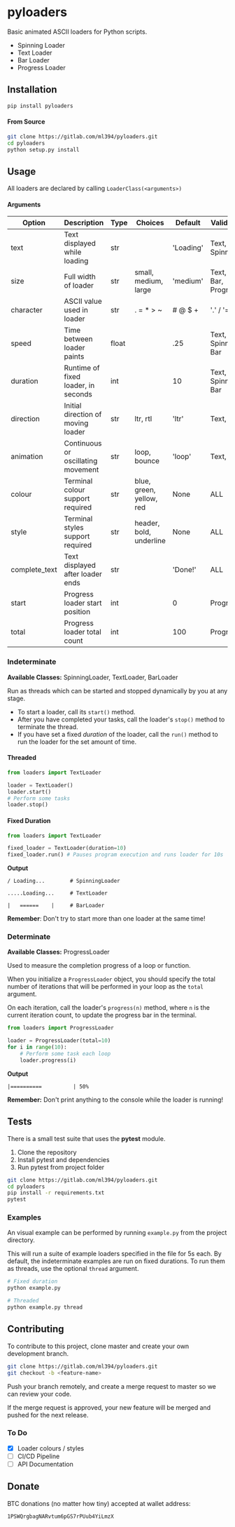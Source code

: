 pyloaders
=========

Basic animated ASCII loaders for Python scripts.

- Spinning Loader
- Text Loader
- Bar Loader
- Progress Loader

## Installation

```bash
pip install pyloaders
```

#### From Source

```bash
git clone https://gitlab.com/ml394/pyloaders.git
cd pyloaders
python setup.py install
```

## Usage

All loaders are declared by calling `LoaderClass(<arguments>)`

#### Arguments

| Option        | Description                         | Type  | Choices                  | Default   | Valid For           |
|---------------|-------------------------------------|-------|--------------------------|-----------|---------------------|
| text          | Text displayed while loading        | str   |                          | 'Loading' | Text, Spinning      |
| size          | Full width of loader                | str   | small, medium, large     | 'medium'  | Text, Bar, Progress |
| character     | ASCII value used in loader          | str   | . = * > ~ | # @ $ +      | '.' / '=' | Text, Bar, Progress |
| speed         | Time between loader paints          | float |                          | .25       | Text, Spinning, Bar |
| duration      | Runtime of fixed loader, in seconds | int   |                          | 10        | Text, Spinning, Bar |
| direction     | Initial direction of moving loader  | str   | ltr, rtl                 | 'ltr'     | Text, Bar           |
| animation     | Continuous or oscillating movement  | str   | loop, bounce             | 'loop'    | Text, Bar           |
| colour        | Terminal colour support required    | str   | blue, green, yellow, red | None      | ALL                 |
| style         | Terminal styles support required    | str   | header, bold, underline  | None      | ALL                 |
| complete_text | Text displayed after loader ends    | str   |                          | 'Done!'   | ALL                 |
| start         | Progress loader start position      | int   |                          | 0         | Progress            |
| total         | Progress loader total count         | int   |                          | 100       | Progress            |

### Indeterminate

**Available Classes:** SpinningLoader, TextLoader, BarLoader

Run as threads which can be started and stopped dynamically by you at any stage.
- To start a loader, call its `start()` method.
- After you have completed your tasks, call the loader's `stop()` method to terminate the thread.
- If you have set a fixed _duration_ of the loader, call the `run()` method to run the loader for the set amount of time.

#### Threaded
```python
from loaders import TextLoader

loader = TextLoader()
loader.start()
# Perform some tasks
loader.stop()
```

#### Fixed Duration
```python
from loaders import TextLoader

fixed_loader = TextLoader(duration=10)
fixed_loader.run() # Pauses program execution and runs loader for 10s
```

**Output**
```
/ Loading...        # SpinningLoader

.....Loading...     # TextLoader

|   ======    |     # BarLoader
```

**Remember**: Don't try to start more than one loader at the same time!

### Determinate

**Available Classes:** ProgressLoader

Used to measure the completion progress of a loop or function.

When you initialize a `ProgressLoader` object, you should specify the total number of iterations that will be performed in your loop as the `total` argument.

On each iteration, call the loader's `progress(n)` method, where `n` is the current iteration count, to update the progress bar in the terminal.

```python
from loaders import ProgressLoader

loader = ProgressLoader(total=10)
for i in range(10):
    # Perform some task each loop
    loader.progress(i)
```

**Output**
```
|==========          | 50%
```

**Remember:** Don't print anything to the console while the loader is running!

## Tests

There is a small test suite that uses the **pytest** module.
1. Clone the repository
2. Install pytest and dependencies
3. Run pytest from project folder

```bash
git clone https://gitlab.com/ml394/pyloaders.git
cd pyloaders
pip install -r requirements.txt
pytest
```

### Examples

An visual example can be performed by running `example.py` from the project directory.

This will run a suite of example loaders specified in the file for 5s each. By default, the indeterminate examples are run on fixed durations. To run them as threads, use the optional `thread` argument.

```bash
# Fixed duration
python example.py

# Threaded
python example.py thread
```

## Contributing

To contribute to this project, clone master and create your own development branch.
```bash
git clone https://gitlab.com/ml394/pyloaders.git
git checkout -b <feature-name>
```

Push your branch remotely, and create a merge request to master so we can review your code.

If the merge request is approved, your new feature will be merged and pushed for the next release.

### To Do

- [x] Loader colours / styles
- [ ] CI/CD Pipeline
- [ ] API Documentation

## Donate

BTC donations (no matter how tiny) accepted at wallet address:

`1PSWQrgbagNARvtum6pGS7rPUub4YiLmzX`
